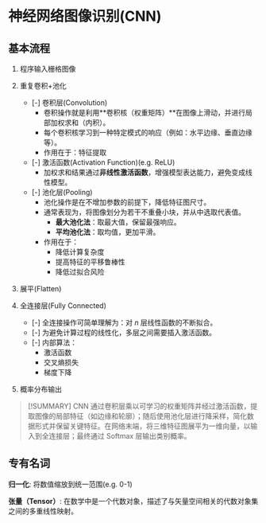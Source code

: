 # 神经网络图像识别(CNN)

## 基本流程

1. 程序输入栅格图像

2. 重复卷积+池化
    - [-] 卷积层(Convolution)
        - 卷积操作就是利用**卷积核（权重矩阵）**在图像上滑动，并进行局部加权求和（内积）。
        - 每个卷积核学习到一种特定模式的响应（例如：水平边缘、垂直边缘等）。
        - 作用在于：特征提取
    - [-] 激活函数(Activation Function)(e.g. ReLU)
        - 加权求和结果通过**非线性激活函数**，增强模型表达能力，避免变成线性模型。
    - [-] 池化层(Pooling)
        - 池化操作是在不增加参数的前提下，降低特征图尺寸。
        - 通常表现为，将图像划分为若干不重叠小块，并从中选取代表值。
            - **最大池化法**：取最大值，保留最强响应。
            - **平均池化法**：取均值，更加平滑。
        - 作用在于：
            - 降低计算复杂度
            - 提高特征的平移鲁棒性
            - 降低过拟合风险

3. 展平(Flatten)

4. 全连接层(Fully Connected)
    - [-] 全连接操作可简单理解为：对 $n$ 层线性函数的不断拟合。
    - [-] 为避免计算过程的线性化，多层之间需要插入激活函数。
    - [-] 内部算法：
        - 激活函数
        - 交叉熵损失
        - 梯度下降

5. 概率分布输出

> [!SUMMARY]
> CNN 通过卷积层乘以可学习的权重矩阵并经过激活函数，提取图像的局部特征（如边缘和轮廓）；随后使用池化层进行降采样，简化数据形式并保留关键特征。在网络末端，将三维特征图展平为一维向量，以输入到全连接层；最终通过 Softmax 层输出类别概率。

## 专有名词

**归一化**: 将数值缩放到统一范围(e.g. 0-1)

**张量（Tensor）**: 在数学中是一个代数对象，描述了与矢量空间相关的代数对象集之间的多重线性映射。
